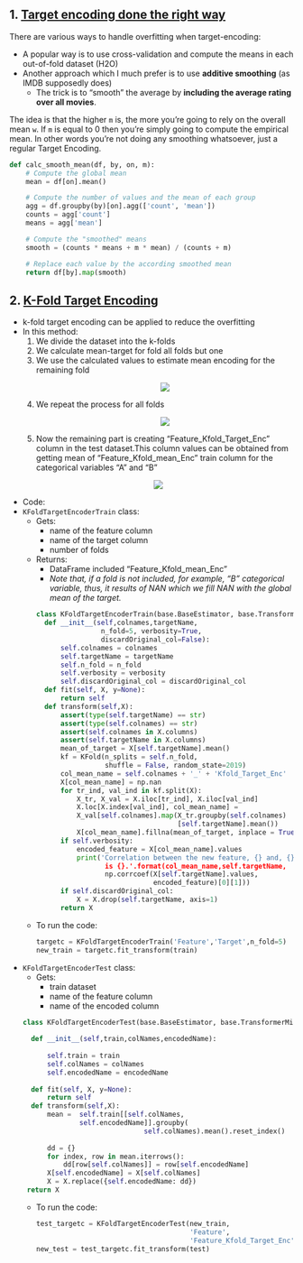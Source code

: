 ## 1. [Target encoding done the right way](https://maxhalford.github.io/blog/target-encoding/)
There are various ways to handle overfitting when target-encoding:
- A popular way is to use cross-validation and compute the means in each out-of-fold dataset (H2O)
- Another approach which I much prefer is to use **additive smoothing** (as IMDB supposedly does)
  - The trick is to “smooth” the average by **including the average rating over all movies**.

The idea is that the higher `m` is, the more you’re going to rely on the overall mean `w`. If `m` is equal to 0 then you’re simply going to compute the empirical mean.
In other words you’re not doing any smoothing whatsoever, just a regular Target Encoding.

```python
def calc_smooth_mean(df, by, on, m):
    # Compute the global mean
    mean = df[on].mean()

    # Compute the number of values and the mean of each group
    agg = df.groupby(by)[on].agg(['count', 'mean'])
    counts = agg['count']
    means = agg['mean']

    # Compute the "smoothed" means
    smooth = (counts * means + m * mean) / (counts + m)

    # Replace each value by the according smoothed mean
    return df[by].map(smooth)
```


## 2. [K-Fold Target Encoding](https://medium.com/@pouryaayria/k-fold-target-encoding-dfe9a594874b)
- k-fold target encoding can be applied to reduce the overfitting
- In this method:
  1. We divide the dataset into the k-folds
  2. We calculate mean-target for fold all folds but one
  3. We use the calculated values to estimate mean encoding for the remaining fold
      <p align="center">
      <img src="https://miro.medium.com/max/700/1*ZKD4eZXzd_FdN0SQDszFVQ.png">
      </p>
  4. We repeat the process for all folds
      <p align="center">
      <img src="https://miro.medium.com/max/700/1*VMVwPoOKWQ7Lcr5NCAXC8Q.png">
      </p>
  5. Now the remaining part is creating “Feature_Kfold_Target_Enc” column in the test dataset.This column values can be obtained from getting mean of “Feature_Kfold_mean_Enc” train column for the categorical variables “A” and “B”
  <p align="center">
  <img src="https://miro.medium.com/max/700/1*G-_64tzNnjhIriodzTXAIA.png">
  </p>
- Code:
- `KFoldTargetEncoderTrain` class:
  - Gets:
    - name of the feature column
    - name of the target column
    - number of folds
  - Returns:
    - DataFrame included “Feature_Kfold_mean_Enc”
    - *Note that, if a fold is not included, for example, “B” categorical variable, thus, it results of NAN which we fill NAN with the global mean of the target.*
    ```python
    class KFoldTargetEncoderTrain(base.BaseEstimator, base.TransformerMixin):
      def __init__(self,colnames,targetName,
                    n_fold=5, verbosity=True,
                    discardOriginal_col=False):
          self.colnames = colnames
          self.targetName = targetName
          self.n_fold = n_fold
          self.verbosity = verbosity
          self.discardOriginal_col = discardOriginal_col
      def fit(self, X, y=None):
          return self
      def transform(self,X):
          assert(type(self.targetName) == str)
          assert(type(self.colnames) == str)
          assert(self.colnames in X.columns)
          assert(self.targetName in X.columns)
          mean_of_target = X[self.targetName].mean()
          kf = KFold(n_splits = self.n_fold,
                     shuffle = False, random_state=2019)
          col_mean_name = self.colnames + '_' + 'Kfold_Target_Enc'
          X[col_mean_name] = np.nan
          for tr_ind, val_ind in kf.split(X):
              X_tr, X_val = X.iloc[tr_ind], X.iloc[val_ind]
              X.loc[X.index[val_ind], col_mean_name] =    
              X_val[self.colnames].map(X_tr.groupby(self.colnames)
                                       [self.targetName].mean())
              X[col_mean_name].fillna(mean_of_target, inplace = True)
          if self.verbosity:
              encoded_feature = X[col_mean_name].values
              print('Correlation between the new feature, {} and, {} 
                     is {}.'.format(col_mean_name,self.targetName,                    
                     np.corrcoef(X[self.targetName].values,
                                 encoded_feature)[0][1]))
          if self.discardOriginal_col:
              X = X.drop(self.targetName, axis=1)
          return X
    ```
  - To run the code:
    ```python
    targetc = KFoldTargetEncoderTrain('Feature','Target',n_fold=5)
    new_train = targetc.fit_transform(train)
    ```
- `KFoldTargetEncoderTest` class:
  - Gets:
    - train dataset
    - name of the feature column
    - name of the encoded column 
  ```python
  class KFoldTargetEncoderTest(base.BaseEstimator, base.TransformerMixin):
    
    def __init__(self,train,colNames,encodedName):
        
        self.train = train
        self.colNames = colNames
        self.encodedName = encodedName
        
    def fit(self, X, y=None):
        return self
    def transform(self,X):
        mean =  self.train[[self.colNames,
                self.encodedName]].groupby(
                                self.colNames).mean().reset_index() 
        
        dd = {}
        for index, row in mean.iterrows():
            dd[row[self.colNames]] = row[self.encodedName]
        X[self.encodedName] = X[self.colNames]
        X = X.replace({self.encodedName: dd})
   return X
  ```
  - To run the code:
    ```python
    test_targetc = KFoldTargetEncoderTest(new_train,
                                          'Feature',
                                          'Feature_Kfold_Target_Enc')
    new_test = test_targetc.fit_transform(test)
    ```  
